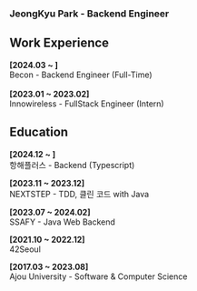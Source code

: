 <h3>JeongKyu Park - Backend Engineer</h3>

<h2>Work Experience</h2>

**[2024.03 ~ ]**<br>
Becon - Backend Engineer (Full-Time) <br><br>
**[2023.01 ~ 2023.02]**<br>
Innowireless - FullStack Engineer (Intern)

<h2>Education</h2>

**[2024.12 ~ ]**<br>
항해플러스 - Backend (Typescript) <br>

**[2023.11 ~ 2023.12]**<br>
NEXTSTEP - TDD, 클린 코드 with Java <br>

**[2023.07 ~ 2024.02]**<br>
SSAFY - Java Web Backend<br>

**[2021.10 ~ 2022.12]**<br>
42Seoul

**[2017.03 ~ 2023.08]**<br>
Ajou University - Software & Computer Science

